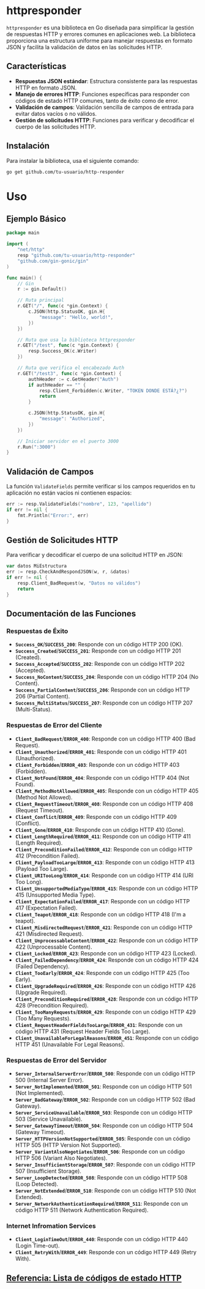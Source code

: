 # httpresponder

`httpresponder` es una biblioteca en Go diseñada para simplificar la gestión de respuestas HTTP y errores comunes en aplicaciones web. La biblioteca proporciona una estructura uniforme para manejar respuestas en formato JSON y facilita la validación de datos en las solicitudes HTTP.

## Características

- **Respuestas JSON estándar**: Estructura consistente para las respuestas HTTP en formato JSON.
- **Manejo de errores HTTP**: Funciones específicas para responder con códigos de estado HTTP comunes, tanto de éxito como de error.
- **Validación de campos**: Validación sencilla de campos de entrada para evitar datos vacíos o no válidos.
- **Gestión de solicitudes HTTP**: Funciones para verificar y decodificar el cuerpo de las solicitudes HTTP.

## Instalación

Para instalar la biblioteca, usa el siguiente comando:

```bash
go get github.com/tu-usuario/http-responder
```
# Uso

## Ejemplo Básico

```go
package main

import (
	"net/http"
	resp "github.com/tu-usuario/http-responder"
	"github.com/gin-gonic/gin"
)

func main() {
	// Gin
	r := gin.Default()

	// Ruta principal
	r.GET("/", func(c *gin.Context) {
		c.JSON(http.StatusOK, gin.H{
			"message": "Hello, world!",
		})
	})

	// Ruta que usa la biblioteca httpresponder
	r.GET("/test", func(c *gin.Context) {
		resp.Success_OK(c.Writer)
	})

	// Ruta que verifica el encabezado Auth
	r.GET("/test3", func(c *gin.Context) {
		authHeader := c.GetHeader("Auth")
		if authHeader == "" {
			resp.Client_Forbidden(c.Writer, "TOKEN DONDE ESTÁ?¿?")
			return
		}

		c.JSON(http.StatusOK, gin.H{
			"message": "Authorized",
		})
	})

	// Iniciar servidor en el puerto 3000
	r.Run(":3000")
}
```

## Validación de Campos

La función `ValidateFields` permite verificar si los campos requeridos en tu aplicación no están vacíos ni contienen espacios:

```go
err := resp.ValidateFields("nombre", 123, "apellido")
if err != nil {
	fmt.Println("Error:", err)
}
```

## Gestión de Solicitudes HTTP

Para verificar y decodificar el cuerpo de una solicitud HTTP en JSON:

```go
var datos MiEstructura
err := resp.CheckAndRespondJSON(w, r, &datos)
if err != nil {
	resp.Client_BadRequest(w, "Datos no válidos")
	return
}
```

## Documentación de las Funciones

### Respuestas de Éxito

- **`Success_OK`**/**`SUCCESS_200`**: Responde con un código HTTP 200 (OK).
- **`Success_Created`**/**`SUCCESS_201`**: Responde con un código HTTP 201 (Created).
- **`Success_Accepted`**/**`SUCCESS_202`**: Responde con un código HTTP 202 (Accepted).
- **`Success_NoContent`**/**`SUCCESS_204`**: Responde con un código HTTP 204 (No Content).
- **`Success_PartialContent`**/**`SUCCESS_206`**: Responde con un código HTTP 206 (Partial Content).
- **`Success_MultiStatus`**/**`SUCCESS_207`**: Responde con un código HTTP 207 (Multi-Status).

### Respuestas de Error del Cliente

- **`Client_BadRequest`**/**`ERROR_400`**: Responde con un código HTTP 400 (Bad Request).
- **`Client_Unauthorized`**/**`ERROR_401`**: Responde con un código HTTP 401 (Unauthorized).
- **`Client_Forbidden`**/**`ERROR_403`**: Responde con un código HTTP 403 (Forbidden).
- **`Client_NotFound`**/**`ERROR_404`**: Responde con un código HTTP 404 (Not Found).
- **`Client_MethodNotAllowed`**/**`ERROR_405`**: Responde con un código HTTP 405 (Method Not Allowed).
- **`Client_RequestTimeout`**/**`ERROR_408`**: Responde con un código HTTP 408 (Request Timeout).
- **`Client_Conflict`**/**`ERROR_409`**: Responde con un código HTTP 409 (Conflict).
- **`Client_Gone`**/**`ERROR_410`**: Responde con un código HTTP 410 (Gone).
- **`Client_LengthRequired`**/**`ERROR_411`**: Responde con un código HTTP 411 (Length Required).
- **`Client_PreconditionFailed`**/**`ERROR_412`**: Responde con un código HTTP 412 (Precondition Failed).
- **`Client_PayloadTooLarge`**/**`ERROR_413`**: Responde con un código HTTP 413 (Payload Too Large).
- **`Client_URITooLong`**/**`ERROR_414`**: Responde con un código HTTP 414 (URI Too Long).
- **`Client_UnsupportedMediaType`**/**`ERROR_415`**: Responde con un código HTTP 415 (Unsupported Media Type).
- **`Client_ExpectationFailed`**/**`ERROR_417`**: Responde con un código HTTP 417 (Expectation Failed).
- **`Client_Teapot`**/**`ERROR_418`**: Responde con un código HTTP 418 (I'm a teapot).
- **`Client_MisdirectedRequest`**/**`ERROR_421`**: Responde con un código HTTP 421 (Misdirected Request).
- **`Client_UnprocessableContent`**/**`ERROR_422`**: Responde con un código HTTP 422 (Unprocessable Content).
- **`Client_Locked`**/**`ERROR_423`**: Responde con un código HTTP 423 (Locked).
- **`Client_FailedDependency`**/**`ERROR_424`**: Responde con un código HTTP 424 (Failed Dependency).
- **`Client_TooEarly`**/**`ERROR_424`**: Responde con un código HTTP 425 (Too Early).
- **`Client_UpgradeRequired`**/**`ERROR_426`**: Responde con un código HTTP 426 (Upgrade Required).
- **`Client_PreconditionRequired`**/**`ERROR_428`**: Responde con un código HTTP 428 (Precondition Required).
- **`Client_TooManyRequests`**/**`ERROR_429`**: Responde con un código HTTP 429 (Too Many Requests).
- **`Client_RequestHeaderFieldsTooLarge`**/**`ERROR_431`**: Responde con un código HTTP 431 (Request Header Fields Too Large).
- **`Client_UnavailableForLegalReasons`**/**`ERROR_451`**: Responde con un código HTTP 451 (Unavailable For Legal Reasons).

### Respuestas de Error del Servidor

- **`Server_InternalServerError`**/**`ERROR_500`**: Responde con un código HTTP 500 (Internal Server Error).
- **`Server_NotImplemented`**/**`ERROR_501`**: Responde con un código HTTP 501 (Not Implemented).
- **`Server_BadGateway`**/**`ERROR_502`**: Responde con un código HTTP 502 (Bad Gateway).
- **`Server_ServiceUnavailable`**/**`ERROR_503`**: Responde con un código HTTP 503 (Service Unavailable).
- **`Server_GatewayTimeout`**/**`ERROR_504`**: Responde con un código HTTP 504 (Gateway Timeout).
- **`Server_HTTPVersionNotSupported`**/**`ERROR_505`**: Responde con un código HTTP 505 (HTTP Version Not Supported).
- **`Server_VariantAlsoNegotiates`**/**`ERROR_506`**: Responde con un código HTTP 506 (Variant Also Negotiates).
- **`Server_InsufficientStorage`**/**`ERROR_507`**: Responde con un código HTTP 507 (Insufficient Storage).
- **`Server_LoopDetected`**/**`ERROR_508`**: Responde con un código HTTP 508 (Loop Detected).
- **`Server_NotExtended`**/**`ERROR_510`**: Responde con un código HTTP 510 (Not Extended).
- **`Server_NetworkAuthenticationRequired`**/**`ERROR_511`**: Responde con un código HTTP 511 (Network Authentication Required).

### Internet Infromation Services

- **`Client_LoginTimeOut`**/**`ERROR_440`**: Responde con un código HTTP 440 (Login Time-out).
- **`Client_RetryWith`**/**`ERROR_449`**: Responde con un código HTTP 449 (Retry With).

## [Referencia: Lista de códigos de estado HTTP](https://en.wikipedia.org/wiki/List_of_HTTP_status_codes)

